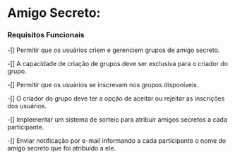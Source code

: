 # Amigo Secreto:

### Requisitos Funcionais

-[] Permitir que os usuários criem e gerenciem grupos de amigo secreto.

-[] A capacidade de criação de grupos deve ser exclusiva para o criador do grupo.

-[] Permitir que os usuários se inscrevam nos grupos disponíveis.

-[] O criador do grupo deve ter a opção de aceitar ou rejeitar as inscrições dos usuários.

-[] Implementar um sistema de sorteio para atribuir amigos secretos a cada participante.

-[] Enviar notificação por e-mail informando a cada participante o nome do amigo secreto que foi atribuído a ele.

